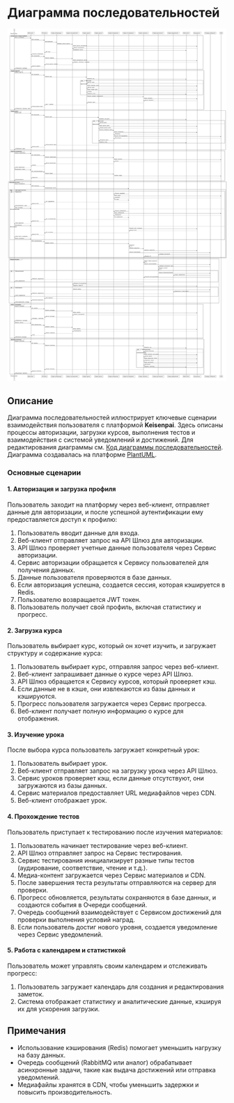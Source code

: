 # Диаграмма последовательностей

![Диаграмма последовательностей](SequenceDiagram.svg)

## Описание
Диаграмма последовательностей иллюстрирует ключевые сценарии взаимодействия пользователя с платформой **Keisenpai**. Здесь описаны процессы авторизации, загрузки курсов, выполнения тестов и взаимодействия с системой уведомлений и достижений. Для редактирования диаграммы см. [Код диаграммы последовательностей](docs/SequenceDiagram.txt). Диаграмма создавалась на платформе [PlantUML](https://www.plantuml.com/).

### Основные сценарии

#### 1. **Авторизация и загрузка профиля**
Пользователь заходит на платформу через веб-клиент, отправляет данные для авторизации, и после успешной аутентификации ему предоставляется доступ к профилю:
1. Пользователь вводит данные для входа.
2. Веб-клиент отправляет запрос на API Шлюз для авторизации.
3. API Шлюз проверяет учетные данные пользователя через Сервис авторизации.
4. Сервис авторизации обращается к Сервису пользователей для получения данных.
5. Данные пользователя проверяются в базе данных.
6. Если авторизация успешна, создается сессия, которая кэшируется в Redis.
7. Пользователю возвращается JWT токен.
8. Пользователь получает свой профиль, включая статистику и прогресс.

#### 2. **Загрузка курса**
Пользователь выбирает курс, который он хочет изучить, и загружает структуру и содержание курса:
1. Пользователь выбирает курс, отправляя запрос через веб-клиент.
2. Веб-клиент запрашивает данные о курсе через API Шлюз.
3. API Шлюз обращается к Сервису курсов, который проверяет кэш.
4. Если данные не в кэше, они извлекаются из базы данных и кэшируются.
5. Прогресс пользователя загружается через Сервис прогресса.
6. Веб-клиент получает полную информацию о курсе для отображения.

#### 3. **Изучение урока**
После выбора курса пользователь загружает конкретный урок:
1. Пользователь выбирает урок.
2. Веб-клиент отправляет запрос на загрузку урока через API Шлюз.
3. Сервис уроков проверяет кэш, если данные отсутствуют, они загружаются из базы данных.
4. Сервис материалов предоставляет URL медиафайлов через CDN.
5. Веб-клиент отображает урок.

#### 4. **Прохождение тестов**
Пользователь приступает к тестированию после изучения материалов:
1. Пользователь начинает тестирование через веб-клиент.
2. API Шлюз отправляет запрос на Сервис тестирования.
3. Сервис тестирования инициализирует разные типы тестов (аудирование, соответствие, чтение и т.д.).
4. Медиа-контент загружается через Сервис материалов и CDN.
5. После завершения теста результаты отправляются на сервер для проверки.
6. Прогресс обновляется, результаты сохраняются в базе данных, и создаются события в Очереди сообщений.
7. Очередь сообщений взаимодействует с Сервисом достижений для проверки выполнения условий наград.
8. Если пользователь достиг нового уровня, создается уведомление через Сервис уведомлений.

#### 5. **Работа с календарем и статистикой**
Пользователь может управлять своим календарем и отслеживать прогресс:
1. Пользователь загружает календарь для создания и редактирования заметок.
2. Система отображает статистику и аналитические данные, кэшируя их для ускорения загрузки.

## Примечания
- Использование кэширования (Redis) помогает уменьшить нагрузку на базу данных.
- Очередь сообщений (RabbitMQ или аналог) обрабатывает асинхронные задачи, такие как выдача достижений или отправка уведомлений.
- Медиафайлы хранятся в CDN, чтобы уменьшить задержки и повысить производительность.
